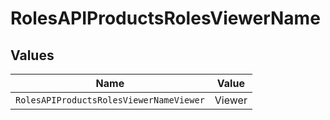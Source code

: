 # RolesAPIProductsRolesViewerName


## Values

| Name                                    | Value                                   |
| --------------------------------------- | --------------------------------------- |
| `RolesAPIProductsRolesViewerNameViewer` | Viewer                                  |
